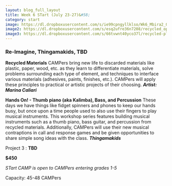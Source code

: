 ```yaml
---
layout: blog_full_layout
title: Week 6 STart (July 23-27)&#58; 
category: start
image: https://dl.dropboxusercontent.com/s/ie99cpngyllklso/Wk6_Mbira2_OPTIM.jpg?dl=0
image2: https://dl.dropboxusercontent.com/s/esq2ufre36n7208/recycled_optim.jpg?dl=0
image3: https://dl.dropboxusercontent.com/s/66tvwnt40yco37l/recycled-plastic-bottle-planterOPTIM.jpg?dl=0
---
```


### Re-Imagine, Thingamakids, TBD

**Recycled Materials**
CAMPers bring new life to discarded materials like plastic, paper, wood, etc. as they learn to differentiate materials, solve problems surrounding each type of element, and techniques to interface various materials (adhesives, paints, finishes, etc.). CAMPers will apply these principles to practical or artistic projects of their choosing.
 **_Artist: Marina Caliari_**


**Hands On! - Thumb piano (aka Kalimba), Bass, and Percussion**
These days we have things like fidget spinners and phones to keep our hands busy, but once upon a time people used to also use their fingers to play musical instruments. This workshop series features building musical instruments such as a thumb piano, bass guitar, and percussion from recycled materials. Additionally, CAMPers will use their new musical contraptions in call and response games and be given opportunities to share simple song ideas with the class. 
 **_Thingamakids_**

Project 3 : **TBD**


**$450**

*STart CAMP is open to CAMPers entering grades 1-5*

Capacity: 45-48 CAMPers